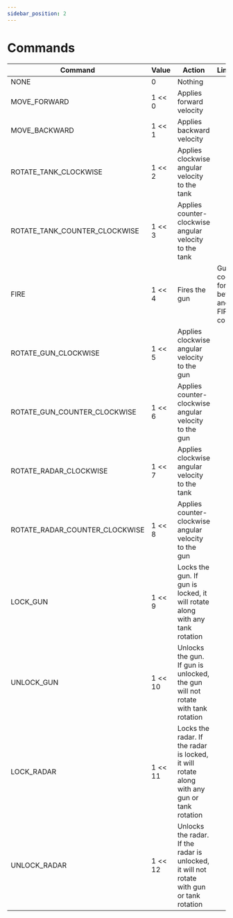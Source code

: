 ```yaml
---
sidebar_position: 2
---
```


# Commands

| Command | Value | Action | Limitations |
| --- | --- |  --- | --- |
| NONE | 0 | Nothing |
| MOVE_FORWARD | 1 << 0 | Applies forward velocity |
| MOVE_BACKWARD | 1 << 1 | Applies backward velocity |
| ROTATE_TANK_CLOCKWISE | 1 << 2 | Applies clockwise angular velocity to the tank |
| ROTATE_TANK_COUNTER_CLOCKWISE | 1 << 3 | Applies counter-clockwise angular velocity to the tank |
| FIRE | 1 << 4 | Fires the gun | Gun must cool down for 60 ticks before another FIRE command |
| ROTATE_GUN_CLOCKWISE | 1 << 5 |  Applies clockwise angular velocity to the gun |
| ROTATE_GUN_COUNTER_CLOCKWISE | 1 << 6 |  Applies counter-clockwise angular velocity to the gun |
| ROTATE_RADAR_CLOCKWISE | 1 << 7 |  Applies clockwise angular velocity to the tank |
| ROTATE_RADAR_COUNTER_CLOCKWISE | 1 << 8 |  Applies counter-clockwise angular velocity to the gun |
| LOCK_GUN | 1 << 9 | Locks the gun. If gun is locked, it will rotate along with any tank rotation |
| UNLOCK_GUN | 1 << 10 | Unlocks the gun. If gun is unlocked, the gun will not rotate with tank rotation |
| LOCK_RADAR | 1 << 11 | Locks the radar. If the radar is locked, it will rotate along with any gun or tank rotation |
| UNLOCK_RADAR | 1 << 12 | Unlocks the radar. If the radar is unlocked, it will not rotate with gun or tank rotation |